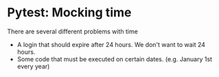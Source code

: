# Pytest: Mocking time

There are several different problems with time

* A login that should expire after 24 hours. We don't want to wait 24 hours.
* Some code that must be executed on certain dates. (e.g. January 1st every year)


